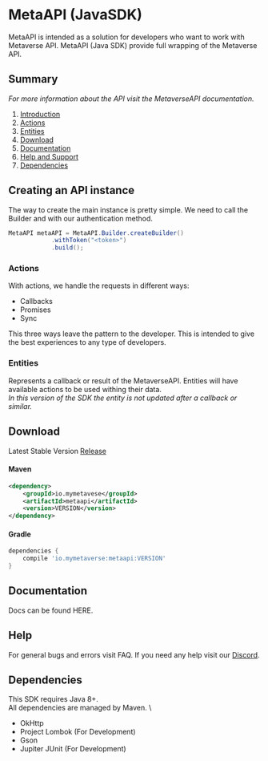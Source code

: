 # MetaAPI (JavaSDK)

MetaAPI is intended as a solution for developers 
who want to work with Metaverse API. MetaAPI (Java SDK) 
provide full wrapping of the Metaverse API.

## Summary

_For more information about the API visit the MetaverseAPI documentation._

1. [Introduction](#creating-an-api-instance)
2. [Actions](#actions)
3. [Entities](#entities)
4. [Download](#download)
5. [Documentation](#documentation)
6. [Help and Support](#help)
7. [Dependencies](#dependencies)

## Creating an API instance

The way to create the main instance is pretty simple. We need to call the Builder
and with our authentication method.

```java
MetaAPI metaAPI = MetaAPI.Builder.createBuilder()
            .withToken("<token>")
            .build();
```

### Actions

With actions, we handle the requests in different ways:
 
 - Callbacks
 - Promises
 - Sync

This three ways leave the pattern to the developer. This is intended 
to give the best experiences to any type of developers.



### Entities

Represents a callback or result of the MetaverseAPI. Entities will have available actions to
be used withing their data. \
_In this version of the SDK the entity is not updated after a callback or similar._

## Download

Latest Stable Version [Release](https://github.com/MyMetaverse/JavaSDK/releases/latest) 

#### Maven
```xml
<dependency>
    <groupId>io.mymetavese</groupId>
    <artifactId>metaapi</artifactId>
    <version>VERSION</version>
</dependency>
```
#### Gradle
```groovy
dependencies {
    compile 'io.mymetaverse:metaapi:VERSION'
}
```

## Documentation

Docs can be found HERE.

## Help

For general bugs and errors visit FAQ.
If you need any help visit our [Discord](https://discord.gg/TFGC4AxVTt).

## Dependencies

This SDK requires Java 8+. \
All dependencies are managed by Maven. \

- OkHttp 
- Project Lombok (For Development)
- Gson
- Jupiter JUnit (For Development)

